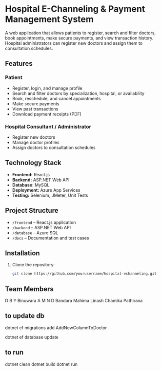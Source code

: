 # Hospital E-Channeling & Payment Management System

A web application that allows patients to register, search and filter doctors, book appointments, make secure payments, and view transaction history. Hospital administrators can register new doctors and assign them to consultation schedules.

## Features

### Patient
- Register, login, and manage profile
- Search and filter doctors by specialization, hospital, or availability
- Book, reschedule, and cancel appointments
- Make secure payments
- View past transactions
- Download payment receipts (PDF)

### Hospital Consultant / Administrator
- Register new doctors
- Manage doctor profiles
- Assign doctors to consultation schedules

## Technology Stack
- **Frontend:** React.js
- **Backend:** ASP.NET Web API
- **Database:** MySQL
- **Deployment:** Azure App Services
- **Testing:** Selenium, JMeter, Unit Tests

## Project Structure
- `/frontend` – React.js application
- `/backend` – ASP.NET Web API
- `/database` – Azure SQL
- `/docs` – Documentation and test cases

## Installation

1. Clone the repository:
   ```bash
   git clone https://github.com/yourusername/hospital-echanneling.git

## Team Members
D B Y Binuwara
A M N D Bandara
Mahima Linash
Chamika Pathirana


## to update db
dotnet ef migrations add AddNewColumnToDoctor

dotnet ef database update

## to run
dotnet clean
dotnet build
dotnet run
